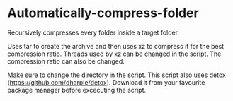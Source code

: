 # Automatically-compress-folder
Recursively compresses every folder inside a target folder.

Uses tar to create the archive and then uses xz to compress it for the best compression ratio.
Threads used by xz can be changed in the script. The compression ratio can also be changed.

Make sure to change the directory in the script.
This script also uses detox (https://github.com/dharple/detox). Download it from your favourite package manager before excecuting the script.
